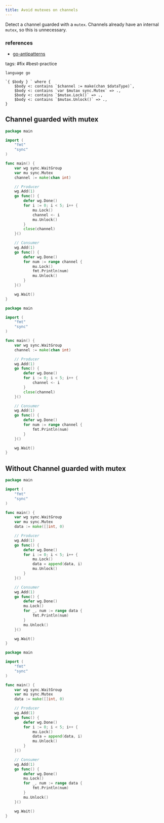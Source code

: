 ```yaml
---
title: Avoid mutexes on channels
---
```


Detect a channel guarded with a `mutex`. Channels already have an internal `mutex`, so this is unnecessary.

### references

- [go-antipatterns](https://hackmysql.com/golang/go-antipatterns/#guarded-channel)

tags: #fix #best-practice

```grit
language go

`{ $body } ` where {
    $body <: contains `$channel := make(chan $dataType)`,
    $body <: contains `var $mutax sync.Mutex` => .,
    $body <: contains `$mutax.Lock()` => .,
    $body <: contains `$mutax.Unlock()` => .,
}
```

## Channel guarded with mutex

```go
package main

import (
	"fmt"
	"sync"
)

func main() {
	var wg sync.WaitGroup
	var mu sync.Mutex
	channel := make(chan int)

	// Producer
	wg.Add(1)
	go func() {
		defer wg.Done()
		for i := 0; i < 5; i++ {
			mu.Lock()
			channel <- i
			mu.Unlock()
		}
		close(channel)
	}()

	// Consumer
	wg.Add(1)
	go func() {
		defer wg.Done()
		for num := range channel {
			mu.Lock()
			fmt.Println(num)
			mu.Unlock()
		}
	}()

	wg.Wait()
}
```

```go
package main

import (
	"fmt"
	"sync"
)

func main() {
	var wg sync.WaitGroup
	channel := make(chan int)

	// Producer
	wg.Add(1)
	go func() {
		defer wg.Done()
		for i := 0; i < 5; i++ {
			channel <- i
		}
		close(channel)
	}()

	// Consumer
	wg.Add(1)
	go func() {
		defer wg.Done()
		for num := range channel {
			fmt.Println(num)
		}
	}()

	wg.Wait()
}
```

## Without Channel guarded with mutex

```go
package main

import (
	"fmt"
	"sync"
)

func main() {
	var wg sync.WaitGroup
	var mu sync.Mutex
	data := make([]int, 0)

	// Producer
	wg.Add(1)
	go func() {
		defer wg.Done()
		for i := 0; i < 5; i++ {
			mu.Lock()
			data = append(data, i)
			mu.Unlock()
		}
	}()

	// Consumer
	wg.Add(1)
	go func() {
		defer wg.Done()
		mu.Lock()
		for _, num := range data {
			fmt.Println(num)
		}
		mu.Unlock()
	}()

	wg.Wait()
}
```

```go
package main

import (
	"fmt"
	"sync"
)

func main() {
	var wg sync.WaitGroup
	var mu sync.Mutex
	data := make([]int, 0)

	// Producer
	wg.Add(1)
	go func() {
		defer wg.Done()
		for i := 0; i < 5; i++ {
			mu.Lock()
			data = append(data, i)
			mu.Unlock()
		}
	}()

	// Consumer
	wg.Add(1)
	go func() {
		defer wg.Done()
		mu.Lock()
		for _, num := range data {
			fmt.Println(num)
		}
		mu.Unlock()
	}()

	wg.Wait()
}
```
